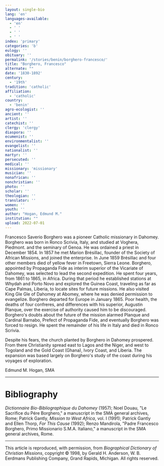 ```yaml
---
layout: single-bio
lang: 'en'
languages-available:
  - 'en'
  - ' '
  - ' '
  - ' '
index: 'primary'
categories: 'b'
eulogy: ''
obituary: ''
permalink: '/stories/benin/borghero-francesco/'
title: "Borghero, Francesco"
alternate: ""
date: '1830-1892'
century:
  - '19th'
tradition: 'catholic'
affiliation:
  - 'catholic'
country:
  - 'benin'
agro-ecologist: ''
ancient: ''
artist: ''
catechist: ''
clergy: 'clergy'
diaspora: ''
ecumenist: ''
environmentalist: ''
evangelist: ''
nationalist: ''
martyr: ''
persecuted: ''
medical: ''
missionary: 'missionary'
musician: ''
nonafrican: ''
nonchristian: ''
photo: ''
scholar: ''
theologian: ''
translator: ''
women: ''
youth: ''
author: "Hogan, Edmund M."
institution: ""
upload: 2022-07-01
---
```




Francesco Saverio Borghero was a pioneer Catholic missionary in Dahomey. Borghero was born in Ronco Scrivia, Italy, and studied at Voghera, Piedmont. and the seminary of Genoa. He was ordained a priest in December 1854. In 1857 he met Marion Brésillac, founder of the Society of African Missions, and joined the enterprise. In June 1859 Brésillac and four other members died of yellow fever in Freetown, Sierra Leone. Borghero, appointed by Propaganda Fide as interim superior of the Vicariate of Dahomey, was selected to lead the second expedition. He spent four years, from 1861 to 1865, in Africa. During that period he established stations at Whydah and Porto Novo and explored the Guinea Coast, traveling as far as Cape Palmas, Liberia, to locate sites for future missions. He also visited King Gle Gle of Dahomey at Abomey, where he was denied permission to evangelize. Borghero departed for Europe in January 1865. Poor health, the deaths of four confreres, and differences with his superior, Augustin Planque, over the exercise of authority caused him to be discouraged. Borghero's doubts about the future of the mission alarmed Planque and Cardinal Barnabo, Prefect of Propaganda Fide, and eventually Borghero was forced to resign. He spent the remainder of his life in Italy and died in Ronco Scrivia.

Despite his fears, the church planted by Borghero in Dahomey prospered. From there Christianity spread east to Lagos and the Niger, and west to Togoland and the Gold Coast (Ghana), Ivory Coast, and Liberia. The expansion was based largely on Borghero's study of the coast during his voyages of exploration.

Edmund M. Hogan, SMA

---

# Bibliography

*Dictionnaire Bio-Bibliographique du Dahomey* (1957); Noel Douau, &quot;Le Sacrifice du Pére Borghero,&quot; a manuscript in the SMA general archives, Rome; Patrick Gantly, *Mission to West Africa*, vol. I (1991); Patrick Gantly and Ellen Thorp, *For This Cause* (1992); Renzo Mandirola, &quot;Padre Francesco Borghero, Primo Missionario S.M.A. Italiano,&quot; a manuscript in the SMA general archives, Rome.

---

This article is reproduced, with permission, from *Biographical Dictionary of Christian Missions*, copyright © 1998, by Gerald H. Anderson, W. B. Eerdmans Publishing Company, Grand Rapids, Michigan. All rights reserved.
